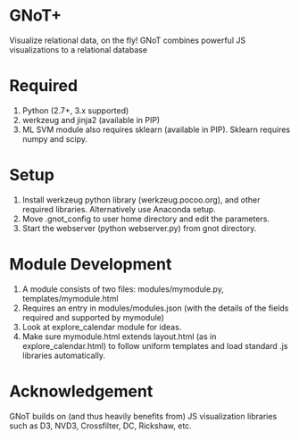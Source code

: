 GNoT+
====
Visualize relational data, on the fly!
GNoT combines powerful JS visualizations to a relational database

Required
===
1. Python (2.7+, 3.x supported)
2. werkzeug and jinja2 (available in PIP)
3. ML SVM module also requires sklearn (available in PIP). Sklearn requires numpy and scipy.

Setup
====
1. Install werkzeug python library (werkzeug.pocoo.org), and other required libraries. Alternatively use Anaconda setup.
2. Move .gnot_config to user home directory and edit the parameters.
3. Start the webserver (python webserver.py) from gnot directory.

Module Development
====
1. A module consists of two files: modules/mymodule.py, templates/mymodule.html
2. Requires an entry in modules/modules.json (with the details of the fields required and supported by mymodule)
3. Look at explore_calendar module for ideas.
4. Make sure mymodule.html extends layout.html (as in explore_calendar.html) to follow uniform templates and load standard .js libraries automatically.

Acknowledgement
====
GNoT builds on (and thus heavily benefits from) JS visualization libraries such as D3, NVD3, Crossfilter, DC, Rickshaw, etc.
